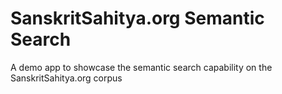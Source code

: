# SanskritSahitya.org Semantic Search

A demo app to showcase the semantic search capability on the SanskritSahitya.org corpus

